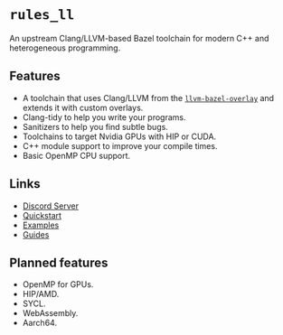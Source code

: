 # `rules_ll`

An upstream Clang/LLVM-based Bazel toolchain for modern C++ and heterogeneous
programming.

## Features

- A toolchain that uses Clang/LLVM from the [`llvm-bazel-overlay`](https://github.com/llvm/llvm-project/tree/main/utils/bazel)
  and extends it with custom overlays.
- Clang-tidy to help you write your programs.
- Sanitizers to help you find subtle bugs.
- Toolchains to target Nvidia GPUs with HIP or CUDA.
- C++ module support to improve your compile times.
- Basic OpenMP CPU support.

## Links

- [Discord Server](https://discord.gg/Ax67899n4y)
- [Quickstart](quickstart/quickstart.md)
- [Examples](https://github.com/eomii/rules_ll/tree/main/examples)
- [Guides](guides/index.md)

## Planned features

- OpenMP for GPUs.
- HIP/AMD.
- SYCL.
- WebAssembly.
- Aarch64.
